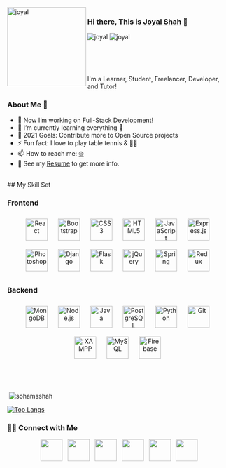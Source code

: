 <img align="left" width="180" height="180" alt="joyal" src="https://user-images.githubusercontent.com/72680045/102575233-bd8bac00-4118-11eb-89f5-302f8ed594f1.png" />

### Hi there, This is [Joyal Shah](https://joyal7701.github.io/) 👋

<p align="left"> 
	<img src="https://komarev.com/ghpvc/?username=joyal7701" alt="joyal" /> 
	<img src="https://badges.pufler.dev/repos/joyal7701" alt="joyal" /> 
</p>
<br>
<br>
<br>

I'm a Learner, Student, Freelancer, Developer, and Tutor!
<br>

### About Me 🚀
- 🔭 Now I’m working on Full-Stack Development!
- 🌱 I’m currently learning everything 🤣
- 🥅 2021 Goals: Contribute more to Open Source projects
- ⚡ Fun fact: I love to play table tennis & 🏊‍♂️
- 📫 How to reach me:  [🌐](https://joyal-portfolio.netlify.app)
- 📝 See my [Resume](https://joyal7701.github.io/assets/Joyal's%20Resume.pdf) to get more info.

<br>
## My Skill Set  




### Frontend  
<div align="center">  
<img style="margin: 10px" src="https://profilinator.rishav.dev/skills-assets/react-original-wordmark.svg" alt="React" height="50" />  
<img style="margin: 10px" src="https://profilinator.rishav.dev/skills-assets/bootstrap-plain.svg" alt="Bootstrap" height="50" />  
<img style="margin: 10px" src="https://profilinator.rishav.dev/skills-assets/css3-original-wordmark.svg" alt="CSS3" height="50" />  
<img style="margin: 10px" src="https://profilinator.rishav.dev/skills-assets/html5-original-wordmark.svg" alt="HTML5" height="50" />  
<img style="margin: 10px" src="https://profilinator.rishav.dev/skills-assets/javascript-original.svg" alt="JavaScript" height="50" />  
<img style="margin: 10px" src="https://profilinator.rishav.dev/skills-assets/express-original-wordmark.svg" alt="Express.js" height="50" />  
<img style="margin: 10px" src="https://profilinator.rishav.dev/skills-assets/photoshop-plain.svg" alt="Photoshop" height="50" />  
<img style="margin: 10px" src="https://profilinator.rishav.dev/skills-assets/django-original.svg" alt="Django" height="50" />  
<img style="margin: 10px" src="https://profilinator.rishav.dev/skills-assets/flask.png" alt="Flask" height="50" />  
<img style="margin: 10px" src="https://profilinator.rishav.dev/skills-assets/jquery.png" alt="jQuery" height="50" />  
<img style="margin: 10px" src="https://profilinator.rishav.dev/skills-assets/springio-icon.svg" alt="Spring" height="50" />  
<img style="margin: 10px" src="https://profilinator.rishav.dev/skills-assets/redux-original.svg" alt="Redux" height="50" />  
</div>





### Backend  
<div align="center">  
<img style="margin: 10px" src="https://profilinator.rishav.dev/skills-assets/mongodb-original-wordmark.svg" alt="MongoDB" height="50" />  
<img style="margin: 10px" src="https://profilinator.rishav.dev/skills-assets/nodejs-original-wordmark.svg" alt="Node.js" height="50" />  
<img style="margin: 10px" src="https://profilinator.rishav.dev/skills-assets/java-original-wordmark.svg" alt="Java" height="50" />  
<img style="margin: 10px" src="https://profilinator.rishav.dev/skills-assets/postgresql-original-wordmark.svg" alt="PostgreSQL" height="50" />  
<img style="margin: 10px" src="https://profilinator.rishav.dev/skills-assets/python-original.svg" alt="Python" height="50" />  
<img style="margin: 10px" src="https://profilinator.rishav.dev/skills-assets/git-scm-icon.svg" alt="Git" height="50" />    
<img style="margin: 10px" src="https://profilinator.rishav.dev/skills-assets/xampp.png" alt="XAMPP" height="50" />  
<img style="margin: 10px" src="https://profilinator.rishav.dev/skills-assets/mysql-original-wordmark.svg" alt="MySQL" height="50" />  
<img style="margin: 10px" src="https://profilinator.rishav.dev/skills-assets/firebase.png" alt="Firebase" height="50" />  
</div>

<br />
<br />

</br>

<p>&nbsp;<img align="center" src="https://github-readme-stats.vercel.app/api?username=sohamsshah&show_icons=true&locale=en&theme=radical" alt="sohamsshah" /></p>

[![Top Langs](https://github-readme-stats.vercel.app/api/top-langs/?username=sohamsshah&layout=compact&text_color=daf7dc&bg_color=151515)](https://github.com/sohamsshah/github-readme-stats)

<h3> 🤝🏻 Connect with Me </h3>

<p align="center">
&nbsp; <a href="https://www.youtube.com/c/ITBuddies" target="_blank" rel="noopener noreferrer"><img src="https://img.icons8.com/plasticine/100/000000/youtube.png" width="50" /></a>  
&nbsp; <a href="https://www.linkedin.com/in/joyal-shah-7701/" target="_blank" rel="noopener noreferrer"><img src="https://img.icons8.com/plasticine/100/000000/linkedin.png" width="50" /></a>
&nbsp; <a href="mailto:joyalshah07@gmail.com" target="_blank" rel="noopener noreferrer"><img src="https://img.icons8.com/plasticine/100/000000/gmail.png"  width="50" /></a>
&nbsp; <a href="https://www.instagram.com/joyal7701/" target="_blank" rel="noopener noreferrer"><img src="https://img.icons8.com/plasticine/100/000000/instagram.png" width="50" /></a>  
&nbsp; <a href="https://twitter.com/Joyal7701/" target="_blank" rel="noopener noreferrer"><img src="https://img.icons8.com/plasticine/100/000000/twitter.png" width="50" /></a>
&nbsp; <a href="https://facebook.com/joyal.shah.35/" target="_blank" rel="noopener noreferrer"><img src="https://img.icons8.com/plasticine/100/000000/facebook.png" width="50" />

</p>

[website]: https://joyal-portfolio.netlify.app/
[twitter]: https://twitter.com/Joyal7701
[youtube]: https://www.youtube.com/c/ITBuddies
[instagram]: https://www.instagram.com/joyal7701/
[linkedin]: https://www.linkedin.com/in/joyal-shah-7701/
[facebook]: https://www.facebook.com/joyal.shah.35
